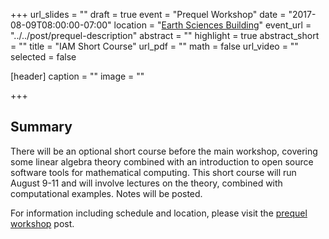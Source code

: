 +++
url_slides = ""
draft = true
event = "Prequel Workshop"
date = "2017-08-09T08:00:00-07:00"
location = "[Earth Sciences Building](https://goo.gl/maps/EozyQzCHjeE2)"
event_url = "../../post/prequel-description"
abstract = ""
highlight = true
abstract_short = ""
title = "IAM Short Course"
url_pdf = ""
math = false
url_video = ""
selected = false

[header]
  caption = ""
  image = ""

+++

## Summary

There will be an optional short course before the main workshop, covering some linear algebra theory combined with an introduction to open source software tools for mathematical computing. This short course will run August 9-11 and will involve lectures on the theory, combined with computational examples. Notes will be posted.

For information including schedule and location, please visit the [prequel workshop](../../post/prequel-description) post. 